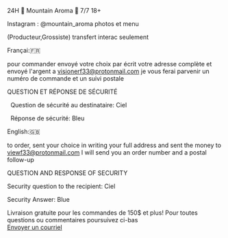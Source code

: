 24H 🗻 Mountain Aroma 🗻 7/7 18+

Instagram : @mountain_aroma  photos et menu



(Producteur,Grossiste) transfert interac seulement

Françai:🇫🇷

pour commander envoyé votre choix par écrit votre adresse complète et envoyé l'argent a visionerf33@protonmail.com je vous ferai parvenir un numéro de commande et un suivi postale


QUESTION ET RÉPONSE DE SÉCURITÉ

  Question de sécurité au destinataire: Ciel

  Réponse de sécurité: Bleu



English:🇬🇧


to order, sent your choice in writing your full address and sent the money to viewf33@protonmail.com I will send you an order number and a postal follow-up

 QUESTION AND RESPONSE OF SECURITY

 Security question to the recipient: Ciel

 Security Answer: Blue





Livraison gratuite pour les commandes de 150$ et plus!
<a>Pour toutes questions ou commentaires poursuivez ci-bas </br> <a href="mailto:visionerf33@protonmail.com">Envoyer un courriel </a>














